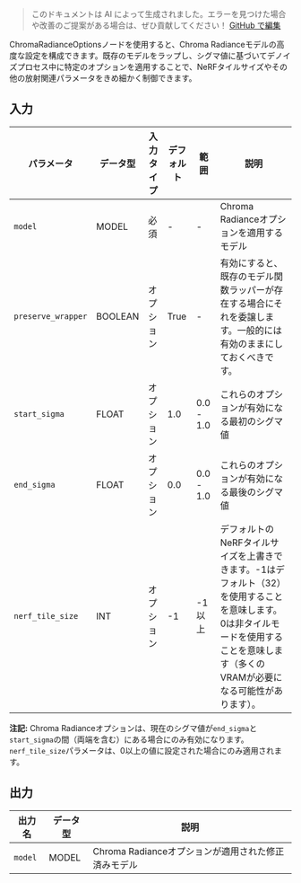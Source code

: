 > このドキュメントは AI によって生成されました。エラーを見つけた場合や改善のご提案がある場合は、ぜひ貢献してください！ [GitHub で編集](https://github.com/Comfy-Org/embedded-docs/blob/main/comfyui_embedded_docs/docs/ChromaRadianceOptions/ja.md)

ChromaRadianceOptionsノードを使用すると、Chroma Radianceモデルの高度な設定を構成できます。既存のモデルをラップし、シグマ値に基づいてデノイズプロセス中に特定のオプションを適用することで、NeRFタイルサイズやその他の放射関連パラメータをきめ細かく制御できます。

## 入力

| パラメータ | データ型 | 入力タイプ | デフォルト | 範囲 | 説明 |
|-----------|-----------|------------|---------|-------|-------------|
| `model` | MODEL | 必須 | - | - | Chroma Radianceオプションを適用するモデル |
| `preserve_wrapper` | BOOLEAN | オプション | True | - | 有効にすると、既存のモデル関数ラッパーが存在する場合にそれを委譲します。一般的には有効のままにしておくべきです。 |
| `start_sigma` | FLOAT | オプション | 1.0 | 0.0 - 1.0 | これらのオプションが有効になる最初のシグマ値 |
| `end_sigma` | FLOAT | オプション | 0.0 | 0.0 - 1.0 | これらのオプションが有効になる最後のシグマ値 |
| `nerf_tile_size` | INT | オプション | -1 | -1 以上 | デフォルトのNeRFタイルサイズを上書きできます。-1はデフォルト（32）を使用することを意味します。0は非タイルモードを使用することを意味します（多くのVRAMが必要になる可能性があります）。 |

**注記:** Chroma Radianceオプションは、現在のシグマ値が`end_sigma`と`start_sigma`の間（両端を含む）にある場合にのみ有効になります。`nerf_tile_size`パラメータは、0以上の値に設定された場合にのみ適用されます。

## 出力

| 出力名 | データ型 | 説明 |
|-------------|-----------|-------------|
| `model` | MODEL | Chroma Radianceオプションが適用された修正済みモデル |
